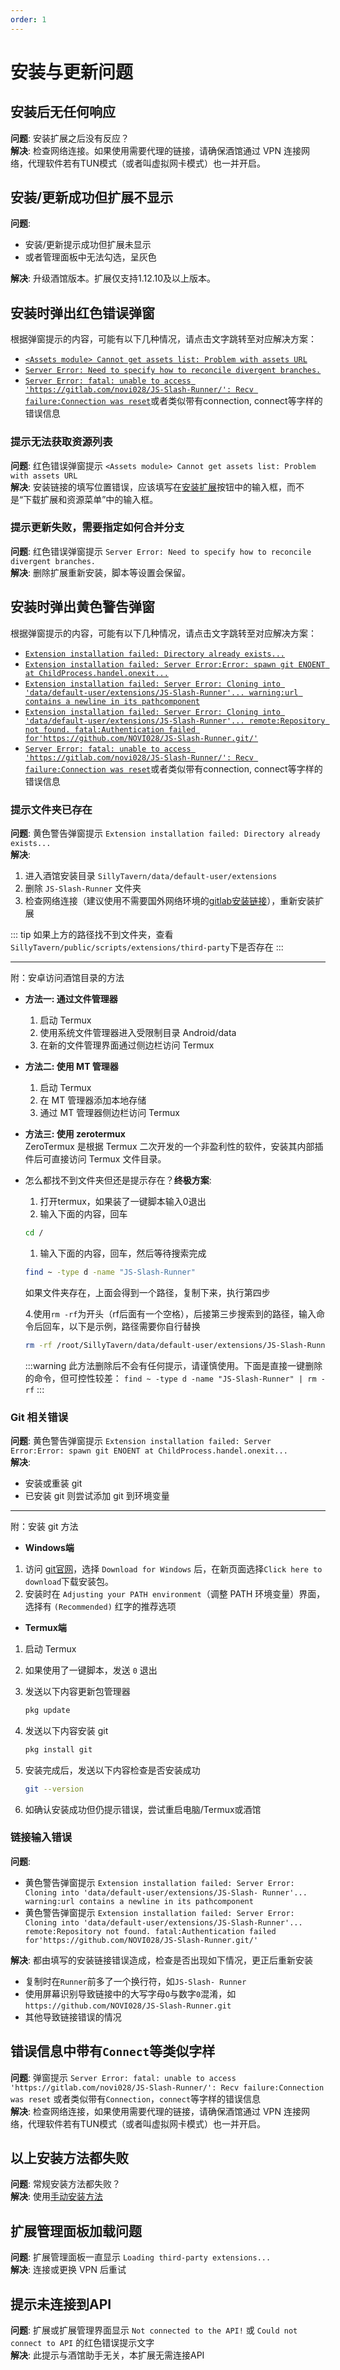 ```yaml
---
order: 1
---
```


# 安装与更新问题

## 安装后无任何响应

**问题**: 安装扩展之后没有反应？  
**解决**: 检查网络连接。如果使用需要代理的链接，请确保酒馆通过 VPN 连接网络，代理软件若有TUN模式（或者叫虚拟网卡模式）也一并开启。

## 安装/更新成功但扩展不显示

**问题**:

- 安装/更新提示成功但扩展未显示
- 或者管理面板中无法勾选，呈灰色

**解决**: 升级酒馆版本。扩展仅支持1.12.10及以上版本。

## 安装时弹出红色错误弹窗

根据弹窗提示的内容，可能有以下几种情况，请点击文字跳转至对应解决方案：

- [`<Assets module> Cannot get assets list: Problem with assets URL`](#提示无法获取资源列表)
- [`Server Error: Need to specify how to reconcile divergent branches.`](#提示更新失败，需要指定如何合并分支)
- [`Server Error: fatal: unable to access 'https://gitlab.com/novi028/JS-Slash-Runner/': Recv failure:Connection was reset`](#错误信息中带有connect等类似字样)或者类似带有connection, connect等字样的错误信息

### 提示无法获取资源列表

**问题**: 红色错误弹窗提示 `<Assets module> Cannot get assets list: Problem with assets URL`  
**解决**: 安装链接的填写位置错误，应该填写在[安装扩展](../安装与更新#sillytavern在线安装)按钮中的输入框，而不是“下载扩展和资源菜单”中的输入框。

### 提示更新失败，需要指定如何合并分支

**问题**: 红色错误弹窗提示 `Server Error: Need to specify how to reconcile divergent branches.`  
**解决**: 删除扩展重新安装，脚本等设置会保留。


## 安装时弹出黄色警告弹窗

根据弹窗提示的内容，可能有以下几种情况，请点击文字跳转至对应解决方案：

- [`Extension installation failed: Directory already exists...`](#提示文件夹已存在)
- [`Extension installation failed: Server Error:Error: spawn git ENOENT at ChildProcess.handel.onexit...`](#git-相关错误)
- [`Extension installation failed: Server Error: Cloning into 'data/default-user/extensions/JS-Slash-Runner'... warning:url contains a newline in its pathcomponent`](#链接输入错误)
- [`Extension installation failed: Server Error: Cloning into 'data/default-user/extensions/JS-Slash-Runner'... remote:Repository not found. fatal:Authentication failed for'https://github.com/NOVI028/JS-Slash-Runner.git/'`](#链接输入错误)
- [`Server Error: fatal: unable to access 'https://gitlab.com/novi028/JS-Slash-Runner/': Recv failure:Connection was reset`](#错误信息中带有connect等类似字样)或者类似带有connection, connect等字样的错误信息

### 提示文件夹已存在

**问题**: 黄色警告弹窗提示 `Extension installation failed: Directory already exists...`  
**解决**:

1. 进入酒馆安装目录 `SillyTavern/data/default-user/extensions`
2. 删除 `JS-Slash-Runner` 文件夹
3. 检查网络连接（建议使用不需要国外网络环境的[gitlab安装链接](../安装与更新#sillytavern在线安装)），重新安装扩展

::: tip
如果上方的路径找不到文件夹，查看`SillyTavern/public/scripts/extensions/third-party`下是否存在
:::

---
附：安卓访问酒馆目录的方法

- **方法一: 通过文件管理器**
  1. 启动 Termux
  2. 使用系统文件管理器进入受限制目录 Android/data
  3. 在新的文件管理界面通过侧边栏访问 Termux

- **方法二: 使用 MT 管理器**
  1. 启动 Termux
  2. 在 MT 管理器添加本地存储
  3. 通过 MT 管理器侧边栏访问 Termux

- **方法三: 使用 zerotermux**  
  ZeroTermux 是根据 Termux 二次开发的一个非盈利性的软件，安装其内部插件后可直接访问 Termux 文件目录。

- 怎么都找不到文件夹但还是提示存在？**终极方案**:  
  1. 打开termux，如果装了一键脚本输入0退出
  2. 输入下面的内容，回车

  ```bash
  cd /
  ```

  1. 输入下面的内容，回车，然后等待搜索完成

  ```bash
  find ~ -type d -name "JS-Slash-Runner"
  ```

  如果文件夹存在，上面会得到一个路径，复制下来，执行第四步

  4.使用`rm -rf`为开头（rf后面有一个空格），后接第三步搜索到的路径，输入命令后回车，以下是示例，路径需要你自行替换

  ```bash
  rm -rf /root/SillyTavern/data/default-user/extensions/JS-Slash-Runner
  ```

  :::warning
  此方法删除后不会有任何提示，请谨慎使用。下面是直接一键删除的命令，但可控性较差：
  `find ~ -type d -name "JS-Slash-Runner" | rm -rf`
  :::

### Git 相关错误

**问题**: 黄色警告弹窗提示 `Extension installation failed: Server Error:Error: spawn git ENOENT at ChildProcess.handel.onexit...`  
**解决**:

- 安装或重装 git
- 已安装 git 则尝试添加 git 到环境变量

---

附：安装 git 方法

- **Windows端**

1. 访问 [git官网](https://git-scm.com/downloads)，选择 `Download for Windows` 后，在新页面选择`Click here to download`下载安装包。
2. 安装时在 `Adjusting your PATH environment`（调整 PATH 环境变量）界面，选择有 `(Recommended)` 红字的推荐选项

- **Termux端**

1. 启动 Termux
2. 如果使用了一键脚本，发送 `0` 退出
3. 发送以下内容更新包管理器

   ```bash
   pkg update
   ```

4. 发送以下内容安装 git

   ```bash
   pkg install git
   ```

5. 安装完成后，发送以下内容检查是否安装成功

   ```bash
   git --version
   ```

6. 如确认安装成功但仍提示错误，尝试重启电脑/Termux或酒馆

### 链接输入错误

**问题**:

- 黄色警告弹窗提示 `Extension installation failed: Server Error: Cloning into 'data/default-user/extensions/JS-Slash- Runner'... warning:url contains a newline in its pathcomponent`
- 黄色警告弹窗提示 `Extension installation failed: Server Error: Cloning into 'data/default-user/extensions/JS-Slash-Runner'... remote:Repository not found. fatal:Authentication failed for'https://github.com/NOVI028/JS-Slash-Runner.git/'`  
  
**解决**: 都由填写的安装链接错误造成，检查是否出现如下情况，更正后重新安装

- 复制时在`Runner`前多了一个换行符，如`JS-Slash- Runner`
- 使用屏幕识别导致链接中的大写字母`O`与数字`0`混淆，如`https://github.com/NOVI028/JS-Slash-Runner.git`
- 其他导致链接错误的情况

## 错误信息中带有`Connect`等类似字样

**问题**: 弹窗提示 `Server Error: fatal: unable to access 'https://gitlab.com/novi028/JS-Slash-Runner/': Recv failure:Connection was reset` 或者类似带有`Connection`，`connect`等字样的错误信息  
**解决**: 检查网络连接，如果使用需要代理的链接，请确保酒馆通过 VPN 连接网络，代理软件若有TUN模式（或者叫虚拟网卡模式）也一并开启。

## 以上安装方法都失败

**问题**: 常规安装方法都失败？  
**解决**: 使用[手动安装方法](../安装与更新#手动安装)

## 扩展管理面板加载问题

**问题**: 扩展管理面板一直显示 `Loading third-party extensions...`  
**解决**: 连接或更换 VPN 后重试

## 提示未连接到API

**问题**: 扩展或扩展管理界面显示 `Not connected to the API!` 或 `Could not connect to API` 的红色错误提示文字  
**解决**: 此提示与酒馆助手无关，本扩展无需连接API
